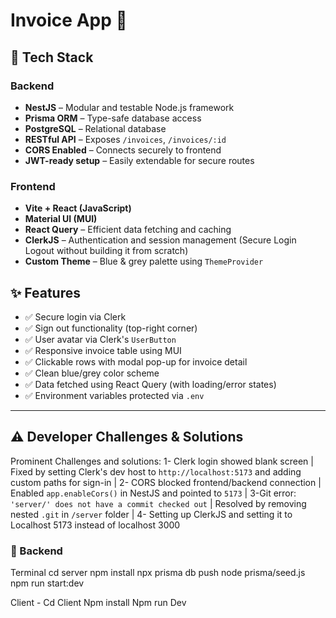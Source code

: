 # Invoice App 🧾


## 🔧 Tech Stack

### Backend
- **NestJS** – Modular and testable Node.js framework
- **Prisma ORM** – Type-safe database access
- **PostgreSQL** – Relational database
- **RESTful API** – Exposes `/invoices`, `/invoices/:id`
- **CORS Enabled** – Connects securely to frontend
- **JWT-ready setup** – Easily extendable for secure routes

### Frontend
- **Vite + React (JavaScript)** 
- **Material UI (MUI)**
- **React Query** – Efficient data fetching and caching
- **ClerkJS** – Authentication and session management (Secure Login Logout without building it from scratch)
- **Custom Theme** – Blue & grey palette using `ThemeProvider`


## ✨ Features

- ✅ Secure login via Clerk
- ✅ Sign out functionality (top-right corner)
- ✅ User avatar via Clerk's `UserButton`
- ✅ Responsive invoice table using MUI
- ✅ Clickable rows with modal pop-up for invoice detail
- ✅ Clean blue/grey color scheme
- ✅ Data fetched using React Query (with loading/error states)
- ✅ Environment variables protected via `.env`

---

## ⚠️ Developer Challenges & Solutions

Prominent Challenges and solutions:
1- Clerk login showed blank screen | Fixed by setting Clerk's dev host to `http://localhost:5173` and adding custom paths for sign-in |
2- CORS blocked frontend/backend connection | Enabled `app.enableCors()` in NestJS and pointed to `5173` |
3-Git error: `'server/' does not have a commit checked out` | Resolved by removing nested `.git` in `/server` folder |
4- Setting up ClerkJS and setting it to Localhost 5173 instead of localhost 3000



### 🔧 Backend
Terminal
cd server
npm install
npx prisma db push
node prisma/seed.js
npm run start:dev

Client -
Cd Client
Npm install
Npm run Dev 
